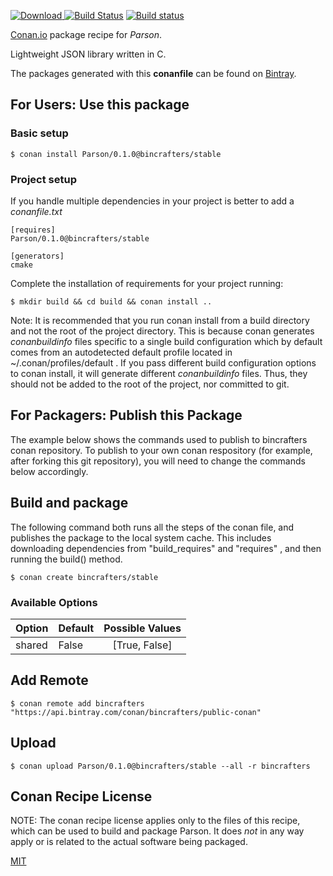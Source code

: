 [![Download](https://api.bintray.com/packages/bincrafters/public-conan/Parson%3Abincrafters/images/download.svg) ](https://bintray.com/bincrafters/public-conan/Parson%3Abincrafters/_latestVersion)
[![Build Status](https://travis-ci.org/bincrafters/conan-Parson.svg?branch=stable%2F0.1.0)](https://travis-ci.org/bincrafters/conan-Parson)
[![Build status](https://ci.appveyor.com/api/projects/status/github/bincrafters/conan-Parson?branch=stable%2F0.1.0&svg=true)](https://ci.appveyor.com/project/bincrafters/conan-Parson)

[Conan.io](https://conan.io) package recipe for *Parson*.

Lightweight JSON library written in C.

The packages generated with this **conanfile** can be found on [Bintray](https://bintray.com/bincrafters/public-conan/Parson%3Abincrafters).

## For Users: Use this package

### Basic setup

    $ conan install Parson/0.1.0@bincrafters/stable

### Project setup

If you handle multiple dependencies in your project is better to add a *conanfile.txt*

    [requires]
    Parson/0.1.0@bincrafters/stable

    [generators]
    cmake

Complete the installation of requirements for your project running:

    $ mkdir build && cd build && conan install ..

Note: It is recommended that you run conan install from a build directory and not the root of the project directory.  This is because conan generates *conanbuildinfo* files specific to a single build configuration which by default comes from an autodetected default profile located in ~/.conan/profiles/default .  If you pass different build configuration options to conan install, it will generate different *conanbuildinfo* files.  Thus, they should not be added to the root of the project, nor committed to git.

## For Packagers: Publish this Package

The example below shows the commands used to publish to bincrafters conan repository. To publish to your own conan respository (for example, after forking this git repository), you will need to change the commands below accordingly.

## Build and package

The following command both runs all the steps of the conan file, and publishes the package to the local system cache.  This includes downloading dependencies from "build_requires" and "requires" , and then running the build() method.

    $ conan create bincrafters/stable


### Available Options
| Option        | Default | Possible Values  |
| ------------- |:----------------- |:------------:|
| shared      | False |  [True, False] |

## Add Remote

    $ conan remote add bincrafters "https://api.bintray.com/conan/bincrafters/public-conan"

## Upload

    $ conan upload Parson/0.1.0@bincrafters/stable --all -r bincrafters


## Conan Recipe License

NOTE: The conan recipe license applies only to the files of this recipe, which can be used to build and package Parson.
It does *not* in any way apply or is related to the actual software being packaged.

[MIT](git@github.com:bincrafters/conan-parson.git/blob/testing/0.1.0/LICENSE)
